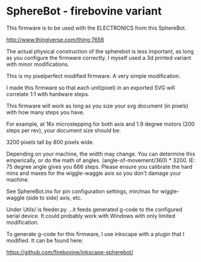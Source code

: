 # SphereBot - firebovine variant


This firmware is to be used with the ELECTRONICS from this SphereBot.

http://www.thingiverse.com/thing:7656

The actual physical construction of the spherebot is less important, as long as you configure the firmware correctly.
I myself used a 3d printed variant with minor modifications.

This is my pixelperfect modified firmware. A very simple modification.

I made this firmware so that each unit(pixel) in an exported SVG will correlate 1:1 with hardware steps.

This firmware will work as long as you size your svg document (in pixels)
with how many steps you have.

For example, at 16x microstepping for both axis and 1.9 degree motors (200 steps per rev),
your document size should be:

3200 pixels tall by
800 pixels wide.

Depending on your machine, the width may change. You can determine this emperically, 
or do the math of angles. (angle-of-movement/360) * 3200. IE: 75 degree angle gives you 
666 steps. Please ensure you calibrate the hard mins and maxes for the wiggle-waggle axis
so you don't damage your machine.


See SphereBot.ino for pin configuration settings, min/max for wiggle-waggle (side to side) axis, etc.

Under Utils/ is feeder.py ...it feeds generated g-code to the configured serial device. It could probably work with Windows with only limited modification.

To generate g-code for this firmware, I use inkscape with a plugin that I modified. It can be found here:

https://github.com/firebovine/inkscape-spherebot/
